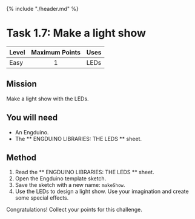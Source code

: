 {% include "./header.md" %}


# Task 1.7: Make a light show 

| Level| Maximum Points | Uses |
| ------ |:------:|------|
| Easy | 1 | LEDs |

## Mission

Make a light show with the LEDs.

## You will need
* An Engduino.
* The ** ENGDUINO LIBRARIES: THE LEDS ** sheet.

## Method
1. Read the ** ENGDUINO LIBRARIES: THE LEDS ** sheet.
2. Open the Engduino template sketch.
3. Save the sketch with a new name: ```makeShow```.
4. Use the LEDs to design a light show. Use your imagination and create some special effects. 



Congratulations! Collect your points for this challenge.

<!---
{% include "./rae.md" %}
-->
